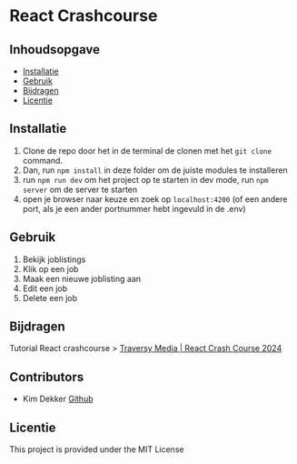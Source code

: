 # React Crashcourse

## Inhoudsopgave

- [Installatie](#installatie)
- [Gebruik](#gebruik)
- [Bijdragen](#bijdragen)
- [Licentie](#licentie)

## Installatie
1. Clone de repo door het in de terminal de clonen met het `git clone` command.
2. Dan, run `npm install` in deze folder om de juiste modules te installeren
4. run `npm run dev` om het project op te starten in dev mode, run `npm server` om de server te starten
5. open je browser naar keuze en zoek op `localhost:4200` (of een andere port, als je een ander portnummer hebt ingevuld in de .env)

## Gebruik
1. Bekijk joblistings
2. Klik op een job
3. Maak een nieuwe joblisting aan
4. Edit een job
5. Delete een job


## Bijdragen

Tutorial React crashcourse > [Traversy Media |  React Crash Course 2024  ](https://www.youtube.com/watch?v=LDB4uaJ87e0)


## Contributors
- Kim Dekker [Github](https://github.com/Kimdekker/)


## Licentie

This project is provided under the MIT License
